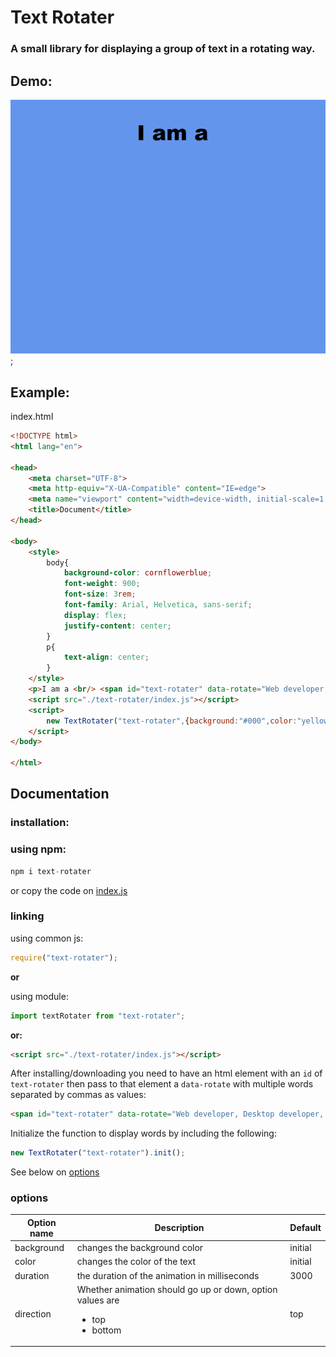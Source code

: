 # Text Rotater

### A small library for displaying a group of text in a rotating way.

## Demo:
![demo](demo.gif);

## Example:
index.html
```html
<!DOCTYPE html>
<html lang="en">

<head>
    <meta charset="UTF-8">
    <meta http-equiv="X-UA-Compatible" content="IE=edge">
    <meta name="viewport" content="width=device-width, initial-scale=1.0">
    <title>Document</title>
</head>

<body>
    <style>
        body{
            background-color: cornflowerblue;
            font-weight: 900;
            font-size: 3rem;
            font-family: Arial, Helvetica, sans-serif;
            display: flex;
            justify-content: center;
        }
        p{
            text-align: center;
        }
    </style>
    <p>I am a <br/> <span id="text-rotater" data-rotate="Web developer, Desktop developer, Genius, Writer"></span></p>
    <script src="./text-rotater/index.js"></script>
    <script>
        new TextRotater("text-rotater",{background:"#000",color:"yellow",duration: 2500, direction: "top"}).init();
    </script>
</body>

</html>
```
## Documentation
### installation:
### using npm:
```js
npm i text-rotater
```
or copy the code on [index.js](./index.js)

### linking
using common js:
```js
require("text-rotater");
```
<b>or</b>

using module:
```js
import textRotater from "text-rotater";
```
<b>or:</b>
```html
<script src="./text-rotater/index.js"></script>
```


After installing/downloading you need to have an html element with an `id` of `text-rotater` then pass to that element a `data-rotate` with multiple words separated by commas as values:
```html
<span id="text-rotater" data-rotate="Web developer, Desktop developer, Genius, Writer"></span>
```
Initialize the function to display words by including the following:
```js
new TextRotater("text-rotater").init();
```

See below on [options](#options)

### <a id="options">options</a>

| Option name | Description | Default
| ------- | ----------- |------------
| background  | changes the background color| initial
| color  | changes the color of the text | initial
| duration  | the duration of the animation in milliseconds | 3000 
| direction  | Whether animation should go up or down, option values are <ul><li>top</li><li>bottom</li></ul>| top

